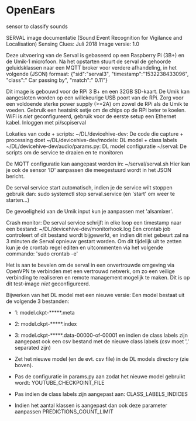 # OpenEars
sensor to classify sounds

SERVAL image documentatie (Sound Event Recognition for Vigilance and Localisation)
Sensing Clues: Juli 2018
Image versie: 1.0

Deze uitvoering van de Serval is gebaseerd op een Raspberry Pi (3B+) en de Umik-1 microfoon. Na het opstarten stuurt de serval de gehoorde geluidsklassen naar een MQTT broker voor verdere afhandeling, in het volgende (JSON) formaat:
{"sid":"serval3", "timestamp":"1532238433096", "class":" Car passing by", "match":" 0.11"}

Dit image is gebouwd voor de RPi 3 B+ en een 32GB SD-kaart.
De Umik kan aangesloten worden op een willekeurige USB poort van de RPi.
Zorg voor een voldoende sterke power supply (>=2A) om zowel de RPi als de Umik te voeden.
Gebruik een heatsink setje om de chips op de RPi beter te koelen.
WiFi is *niet* geconfigureerd, gebruik voor de eerste setup een Ethernet kabel.
Inloggen met pi/scpiserval

Lokaties van code + scripts:
~/DL/devicehive-dev: De code die capture + processing doet
~/DL/devicehive-dev/models: DL model + class labels
~/DL/devicehive-dev/audio/params.py: DL model configuratie
~/serval: De scripts om de service te draaien en te monitoren

De MQTT configuratie kan aangepast worden in:
~/serval/serval.sh
Hier kan je ook de sensor 'ID' aanpassen die meegestuurd wordt in het JSON bericht.

De serval service start automatisch, indien je de service wilt stoppen gebruik dan:
sudo systemctl stop serval.service (en 'start' om weer te starten...)

De gevoeligheid van de Umik input kun je aanpassen met 'alsamixer'.

Crash monitor: De serval service schrijft in elke loop een timestamp naar een bestand: ~/DL/devicehive-dev/monitorhook.log
Een crontab job controleert of dit bestand wordt bijgewerkt, en indien dit niet gebeurt zal na 3 minuten de Serval opnieuw gestart worden. Om dit tijdelijk uit te zetten kun je de crontab regel editen en uitcommenten via het volgende commando:
'sudo crontab -e'

Het is aan te bevelen om de serval in een onvertrouwde omgeving via OpenVPN te verbinden met een vertrouwd netwerk, om zo een veilige verbinding te realiseren en remote management mogelijk te maken. Dit is op dit test-image *niet* geconfigureerd.

Bijwerken van het DL model met een nieuwe versie:
Een model bestaat uit de volgende 3 bestanden:
- 1: model.ckpt-*****.meta
- 2: model.ckpt-*****.index
- 3: model.ckpt-*****.data-00000-of-00001
en indien de class labels zijn aangepast ook een csv bestand met de nieuwe class labels (csv moet ',' separated zijn)

- Zet het nieuwe model (en de evt. csv file) in de DL models directory (zie boven).
- Pas de configuratie in params.py aan zodat het nieuwe model gebruikt wordt:
	YOUTUBE_CHECKPOINT_FILE
- Pas indien de class labels zijn aangepast aan:
	CLASS_LABELS_INDICES
- Indien het aantal klassen is aangepast dan ook deze parameter aanpassen
	PREDICTIONS_COUNT_LIMIT


